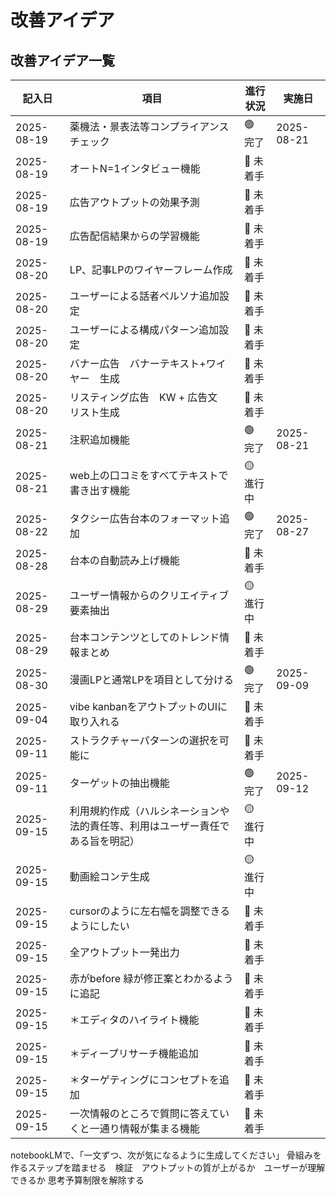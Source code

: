 # 改善アイデア

## 改善アイデア一覧
| 記入日      | 項目                                         | 進行状況   | 実施日      |
|-------------|----------------------------------------------|------------|-------------|
| 2025-08-19  | 薬機法・景表法等コンプライアンスチェック     | 🟢 完了    | 2025-08-21  |
| 2025-08-19  | オートN=1インタビュー機能                    | 🔴 未着手  |             |
| 2025-08-19  | 広告アウトプットの効果予測                   | 🔴 未着手  |             |
| 2025-08-19  | 広告配信結果からの学習機能                   | 🔴 未着手  |             |
| 2025-08-20  | LP、記事LPのワイヤーフレーム作成             | 🔴 未着手  |             |
| 2025-08-20  | ユーザーによる話者ペルソナ追加設定           | 🔴 未着手  |             |
| 2025-08-20  | ユーザーによる構成パターン追加設定           | 🔴 未着手  |             |
| 2025-08-20  | バナー広告　バナーテキスト+ワイヤー　生成    | 🔴 未着手  |             |
| 2025-08-20  | リスティング広告　KW + 広告文　リスト生成    | 🔴 未着手  |             |
| 2025-08-21  | 注釈追加機能                                 | 🟢 完了    | 2025-08-21  |
| 2025-08-21  | web上の口コミをすべてテキストで書き出す機能   | 🟡 進行中  |             | データ量が多く、ディープリサーチでも難しい　複雑なステップに分ける必要がありそう
| 2025-08-22  | タクシー広告台本のフォーマット追加           | 🟢 完了    | 2025-08-27  |
| 2025-08-28  | 台本の自動読み上げ機能                       | 🔴 未着手  |             |
| 2025-08-29  | ユーザー情報からのクリエイティブ要素抽出     | 🟡 進行中  |             | 1データごとからの抽出であれば可能　データが多いと難しい
| 2025-08-29  | 台本コンテンツとしてのトレンド情報まとめ     | 🔴 未着手  |             |
| 2025-08-30  | 漫画LPと通常LPを項目として分ける             | 🟢 完了    | 2025-09-09  |
| 2025-09-04  | vibe kanbanをアウトプットのUIに取り入れる    | 🔴 未着手  |             |
| 2025-09-11  | ストラクチャーパターンの選択を可能に          | 🔴 未着手  |             |
| 2025-09-11  | ターゲットの抽出機能                         | 🟢 完了    | 2025-09-12  |
| 2025-09-15  | 利用規約作成（ハルシネーションや法的責任等、利用はユーザー責任である旨を明記） | 🟡 進行中  |             |
| 2025-09-15  | 動画絵コンテ生成                             | 🟡 進行中  |             |
| 2025-09-15  | cursorのように左右幅を調整できるようにしたい | 🔴 未着手  |             |
| 2025-09-15  | 全アウトプット一発出力                       | 🔴 未着手  |             | 
| 2025-09-15  | 赤がbefore 緑が修正案とわかるように追記      | 🔴 未着手  |             |
| 2025-09-15  | ＊エディタのハイライト機能                     | 🔴 未着手  |             | 
| 2025-09-15  | ＊ディープリサーチ機能追加                      | 🔴 未着手  |             | 
| 2025-09-15  | ＊ターゲティングにコンセプトを追加                | 🔴 未着手  |             | 
| 2025-09-15  | 一次情報のところで質問に答えていくと一通り情報が集まる機能 | 🔴 未着手  |             | 


notebookLMで、「一文ずつ、次が気になるように生成してください」
骨組みを作るステップを踏ませる　検証　アウトプットの質が上がるか　ユーザーが理解できるか
思考予算制限を解除する

